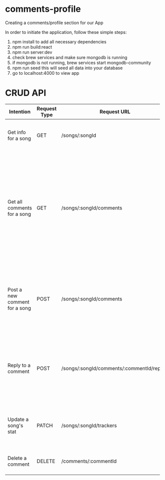 # comments-profile
Creating a comments/profile section for our App

In order to initiate the application, follow these simple steps:

1) npm install to add all necessary dependencies
2) npm run build:react
3) npm run server:dev
4) check brew services and make sure mongodb is running
5) if mongodb is not running, brew services start mongodb-community
6) npm run seed 
    this will seed all data into your database
7) go to localhost:4000 to view app


# CRUD API

Intention | Request Type | Request URL | Example Input | Response Body
--------- | ------------ | ------------ | ------------ | ----------- |
Get info for a song| GET | /songs/:songId | none | {plays: 302, likes: 43, reposts: 69, follows: 12, tracks: 32}
Get all comments for a song| GET | /songs/:songId/comments | none | [1 : {userId: 2, time: 0:42, postedAt: 'Wed Apr 01 2020 18:52:09 GMT-0700', text: "comment1"}, 2 : {user: 3, time: 2:52, postedAt: 'Wed Apr 01 2020 12:52:09 GMT-0700', text: "comment2"}]
Post a new comment for a song| POST | /songs/:songId/comments | Data type: JSON {userId: 4, time: 0:42, postedAt: 'Wed Apr 01 2020 18:52:09 GMT-0700', text: "comment"} | Returns a status code based on success
Reply to a comment | POST | /songs/:songId/comments/:commentId/replies | Data type: JSON {userId: 5, time: 1:45, postedAt: 'Wed Apr 01 2020 18:52:09 GMT-0700', text: "comment"} | Returns a status code based on success
Update a song's stat | PATCH | /songs/:songId/trackers | Data Type: JSON   {likes: 211} | {plays: 100, likes: 212, reposts: 49} Returns a status code based on success
Delete a comment| DELETE | /comments/:commentId | none | Returns a status code based on success

